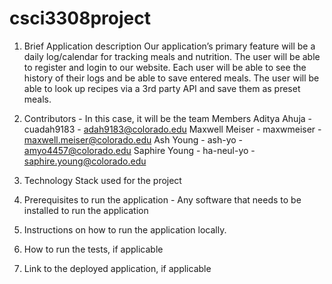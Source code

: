 # csci3308project

1. Brief Application description
   Our application’s primary feature will be a daily log/calendar for tracking meals and nutrition. The user will be able to      register and login to our website. Each user will be able to see the history of their logs and be able to save entered        meals. The user will be able to look up recipes via a 3rd party API and save them as preset meals.

2. Contributors - In this case, it will be the team Members
  Aditya Ahuja - cuadah9183 - adah9183@colorado.edu
  Maxwell Meiser - maxwmeiser - maxwell.meiser@colorado.edu
  Ash Young - ash-yo - amyo4457@colorado.edu
  Saphire Young - ha-neul-yo - saphire.young@colorado.edu
  
3. Technology Stack used for the project
  
4. Prerequisites to run the application - Any software that needs to be installed to run the application

5. Instructions on how to run the application locally.

6. How to run the tests, if applicable

7. Link to the deployed application, if applicable

